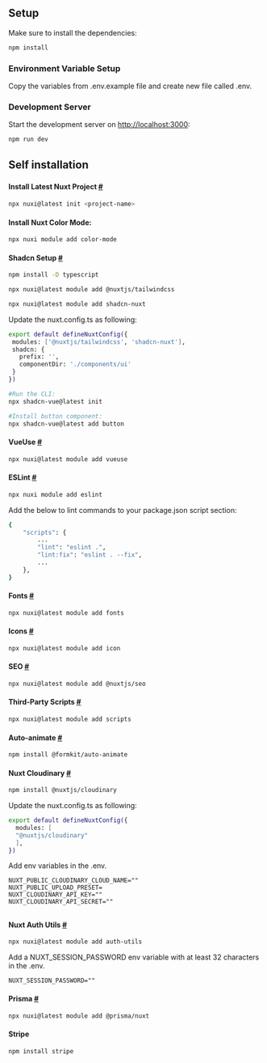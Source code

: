 ## Setup

Make sure to install the dependencies:

```bash
npm install
```

### Environment Variable Setup

Copy the variables from .env.example file and create new file called .env.

### Development Server

Start the development server on [http://localhost:3000](http://localhost:3000):

```bash
npm run dev
```


###
## Self installation
###

#### Install Latest Nuxt Project [#](https://nuxt.com/docs/getting-started/installation#new-project)

```bash
npx nuxi@latest init <project-name>
```

#### Install Nuxt Color Mode:

```bash
npx nuxi module add color-mode
```

#### Shadcn Setup [#](https://www.shadcn-vue.com/docs/installation/nuxt.html)

```bash
npm install -D typescript

npx nuxi@latest module add @nuxtjs/tailwindcss

npx nuxi@latest module add shadcn-nuxt
```

Update the nuxt.config.ts as following:

 ```bash
export default defineNuxtConfig({
  modules: ['@nuxtjs/tailwindcss', 'shadcn-nuxt'],
  shadcn: {
    prefix: '',
    componentDir: './components/ui'
  }
})
```


 ```bash
#Run the CLI:
npx shadcn-vue@latest init

#Install button component:
npx shadcn-vue@latest add button
 ```


#### VueUse [#](https://vueuse.org/guide/#nuxt)

```bash
npx nuxi@latest module add vueuse
```

#### ESLint [#](https://eslint.nuxt.com/packages/module#quick-setup)

```bash
npx nuxi module add eslint
```

Add the below to lint commands to your package.json script section:
```bash
{
    "scripts": {
        ...
        "lint": "eslint .",
        "lint:fix": "eslint . --fix",
        ...
    },
}
```

#### Fonts [#](https://fonts.nuxt.com/get-started/installation#automatic-installation)

```bash
npx nuxi@latest module add fonts
```

#### Icons [#](https://nuxt.com/modules/icon#setup-%EF%B8%8F)

```bash
npx nuxi@latest module add icon
```

#### SEO [#](https://nuxtseo.com/docs/nuxt-seo/getting-started/installation)

```bash
npx nuxi@latest module add @nuxtjs/seo
```

#### Third-Party Scripts [#](https://scripts.nuxt.com/docs/getting-started/installation)

```bash
npx nuxi@latest module add scripts
```

#### Auto-animate [#](https://nuxt.com/modules/auto-animate#installation)

```bash
npm install @formkit/auto-animate
```

#### Nuxt Cloudinary  [#](https://cloudinary.nuxtjs.org/getting-started#installation)

```bash
npm install @nuxtjs/cloudinary
```

Update the nuxt.config.ts as following:

 ```bash
export default defineNuxtConfig({
   modules: [
   "@nuxtjs/cloudinary"
   ],
})
```

Add env variables in the .env.

```
NUXT_PUBLIC_CLOUDINARY_CLOUD_NAME=""
NUXT_PUBLIC_UPLOAD_PRESET=
NUXT_CLOUDINARY_API_KEY=""
NUXT_CLOUDINARY_API_SECRET=""
```

###
## 
###


#### Nuxt Auth Utils  [#](https://github.com/atinux/nuxt-auth-utils)

```bash
npx nuxi@latest module add auth-utils
```
Add a NUXT_SESSION_PASSWORD env variable with at least 32 characters in the .env.
```
NUXT_SESSION_PASSWORD=""
```

#### Prisma  [#](https://nuxt.com/modules/prisma#quick-setup)

```bash
npx nuxi@latest module add @prisma/nuxt
```

#### Stripe

```bash
npm install stripe
```
